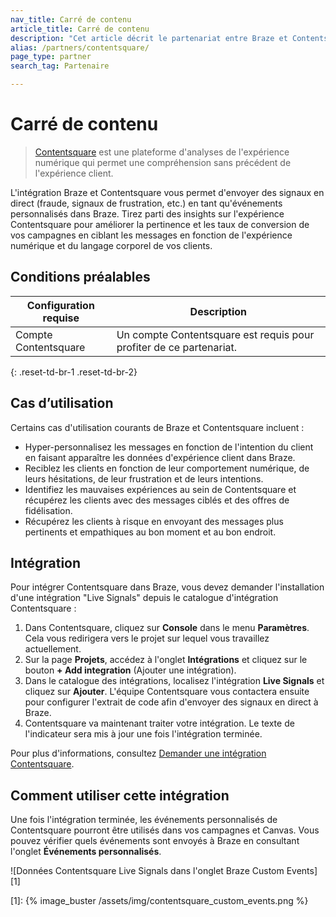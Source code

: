 ```yaml
---
nav_title: Carré de contenu
article_title: Carré de contenu
description: "Cet article décrit le partenariat entre Braze et Contentsquare, une plateforme d'analyses de l'expérience numérique qui vous permet d'améliorer la pertinence et les taux de conversion de vos campagnes en ciblant les messages en fonction de l'expérience numérique de vos clients."
alias: /partners/contentsquare/
page_type: partner
search_tag: Partenaire

---
```


# Carré de contenu

> [Contentsquare](https://contentsquare.com/) est une plateforme d'analyses de l'expérience numérique qui permet une compréhension sans précédent de l'expérience client.

L'intégration Braze et Contentsquare vous permet d'envoyer des signaux en direct (fraude, signaux de frustration, etc.) en tant qu'événements personnalisés dans Braze. Tirez parti des insights sur l'expérience Contentsquare pour améliorer la pertinence et les taux de conversion de vos campagnes en ciblant les messages en fonction de l'expérience numérique et du langage corporel de vos clients.

## Conditions préalables

| Configuration requise | Description |
| ----------- | ----------- |
| Compte Contentsquare | Un compte Contentsquare est requis pour profiter de ce partenariat. |
{: .reset-td-br-1 .reset-td-br-2}

## Cas d’utilisation

Certains cas d'utilisation courants de Braze et Contentsquare incluent :
- Hyper-personnalisez les messages en fonction de l'intention du client en faisant apparaître les données d'expérience client dans Braze.
- Reciblez les clients en fonction de leur comportement numérique, de leurs hésitations, de leur frustration et de leurs intentions.
- Identifiez les mauvaises expériences au sein de Contentsquare et récupérez les clients avec des messages ciblés et des offres de fidélisation.
- Récupérez les clients à risque en envoyant des messages plus pertinents et empathiques au bon moment et au bon endroit.

## Intégration

Pour intégrer Contentsquare dans Braze, vous devez demander l'installation d'une intégration "Live Signals" depuis le catalogue d'intégration Contentsquare :

1. Dans Contentsquare, cliquez sur **Console** dans le menu **Paramètres**. Cela vous redirigera vers le projet sur lequel vous travaillez actuellement. 
2. Sur la page **Projets**, accédez à l'onglet **Intégrations** et cliquez sur le bouton **+ Add integration** (Ajouter une intégration).
3. Dans le catalogue des intégrations, localisez l'intégration **Live Signals** et cliquez sur **Ajouter**. L'équipe Contentsquare vous contactera ensuite pour configurer l'extrait de code afin d'envoyer des signaux en direct à Braze.
4. Contentsquare va maintenant traiter votre intégration. Le texte de l'indicateur sera mis à jour une fois l'intégration terminée.

Pour plus d'informations, consultez [Demander une intégration Contentsquare](https://uxanalyser.zendesk.com/hc/en-gb/articles/4405613239186).

## Comment utiliser cette intégration

Une fois l'intégration terminée, les événements personnalisés de Contentsquare pourront être utilisés dans vos campagnes et Canvas. Vous pouvez vérifier quels événements sont envoyés à Braze en consultant l'onglet **Événements personnalisés**.

![Données Contentsquare Live Signals dans l'onglet Braze Custom Events][1]

[1]: {% image_buster /assets/img/contentsquare_custom_events.png %} 